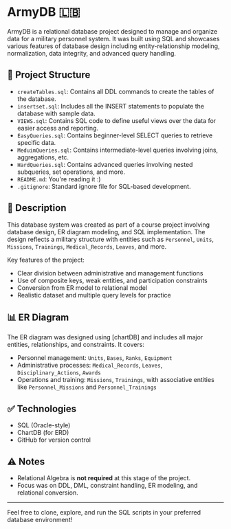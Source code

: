 # ArmyDB 🇱🇧

ArmyDB is a relational database project designed to manage and organize data for a military personnel system. It was built using SQL and showcases various features of database design including entity-relationship modeling, normalization, data integrity, and advanced query handling.

## 📁 Project Structure

- `createTables.sql`: Contains all DDL commands to create the tables of the database.
- `insertset.sql`: Includes all the INSERT statements to populate the database with sample data.
- `VIEWS.sql`: Contains SQL code to define useful views over the data for easier access and reporting.
- `EasyQueries.sql`: Contains beginner-level SELECT queries to retrieve specific data.
- `MeduimQueries.sql`: Contains intermediate-level queries involving joins, aggregations, etc.
- `HardQueries.sql`: Contains advanced queries involving nested subqueries, set operations, and more.
- `README.md`: You're reading it :)
- `.gitignore`: Standard ignore file for SQL-based development.

## 📌 Description

This database system was created as part of a course project involving database design, ER diagram modeling, and SQL implementation. The design reflects a military structure with entities such as `Personnel`, `Units`, `Missions`, `Trainings`, `Medical_Records`, `Leaves`, and more. 

Key features of the project:
- Clear division between administrative and management functions
- Use of composite keys, weak entities, and participation constraints
- Conversion from ER model to relational model
- Realistic dataset and multiple query levels for practice

## 📊 ER Diagram

The ER diagram was designed using [chartDB] and includes all major entities, relationships, and constraints. It covers:
- Personnel management: `Units`, `Bases`, `Ranks`, `Equipment`
- Administrative processes: `Medical_Records`, `Leaves`, `Disciplinary_Actions`, `Awards`
- Operations and training: `Missions`, `Trainings`, with associative entities like `Personnel_Missions` and `Personnel_Trainings`

## ✅ Technologies

- SQL (Oracle-style)
- ChartDB (for ERD)
- GitHub for version control

## ⚠️ Notes

- Relational Algebra is **not required** at this stage of the project.
- Focus was on DDL, DML, constraint handling, ER modeling, and relational conversion.

---

Feel free to clone, explore, and run the SQL scripts in your preferred database environment!

